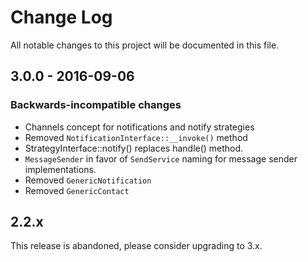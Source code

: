 # Change Log
All notable changes to this project will be documented in this file.

## 3.0.0 - 2016-09-06

### Backwards-incompatible changes
- Channels concept for notifications and notify strategies
- Removed `NotificationInterface::__invoke()` method
- StrategyInterface::notify() replaces handle() method.
- `MessageSender` in favor of `SendService` naming for message sender implementations.
- Removed `GenericNotification`
- Removed `GenericContact`

## 2.2.x
This release is abandoned, please consider upgrading to 3.x.
